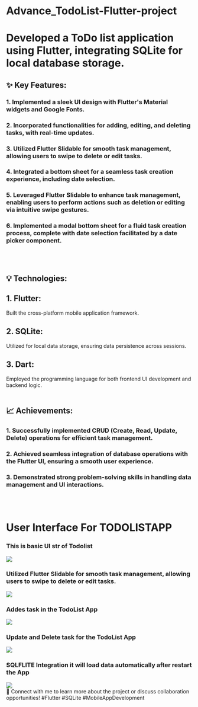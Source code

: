 # Advance_TodoList-Flutter-project
<h1> Developed a ToDo list application using Flutter, integrating SQLite for local database storage.</h1>

<h2>✨ Key Features:</h2>

<h3>1. Implemented a sleek UI design with Flutter's Material widgets and Google Fonts.</h3>
<h3>2. Incorporated functionalities for adding, editing, and deleting tasks, with real-time updates.</h3>
<h3>3. Utilized Flutter Slidable for smooth task management, allowing users to swipe to delete or edit tasks. </h3>
<h3>4. Integrated a bottom sheet for a seamless task creation experience, including date selection.</h3>
<h3>5. Leveraged Flutter Slidable to enhance task management, enabling users to perform actions such as deletion or editing via intuitive swipe gestures. </h3>
<h3>6. Implemented a modal bottom sheet for a fluid task creation process, complete with date selection facilitated by a date picker component.</h3>


<br>
<br>
<h2>💡 Technologies:</h2>

<h3>
 <h2>1. Flutter:</h2> Built the cross-platform mobile application framework.</h3>
<h3><h2>2. SQLite:</h2> Utilized for local data storage, ensuring data persistence across sessions.</h3>
<h3><h2>3. Dart: </h2>Employed the programming language for both frontend UI development and backend logic.</h3>

<br>
<br>
<h2>📈 Achievements:</h2>

<h3>1. Successfully implemented CRUD (Create, Read, Update, Delete) operations for efficient task management.</h3>
<h3>2. Achieved seamless integration of database operations with the Flutter UI, ensuring a smooth user experience.</h3>
<h3>3. Demonstrated strong problem-solving skills in handling data management and UI interactions.</h3>

<br>
<br>
<h1>User Interface For TODOLISTAPP</h1>
<h3> This is basic UI str of Todolist</h3>
<img src="https://github.com/NinjaMohit/Advance_TodoList-Flutter-project/blob/main/img/img1.png?raw=true">
<br>
<h3>Utilized Flutter Slidable for smooth task management, allowing users to swipe to delete or edit tasks.</h3>
<img src="https://github.com/NinjaMohit/Advance_TodoList-Flutter-project/blob/main/img/img2.png?raw=true">
<br>
<h3>Addes task in the TodoList App</h3>
<img src="https://github.com/NinjaMohit/Advance_TodoList-Flutter-project/blob/main/img/img3.png?raw=true">
<br>
<h3>Update and Delete task for the TodoList App</h3>
<img src="https://github.com/NinjaMohit/Advance_TodoList-Flutter-project/blob/main/img/img4.png?raw=true">
<br>
<h3>SQLFLITE Integration it will load data automatically after restart the App</h3>
<img src="https://github.com/NinjaMohit/Advance_TodoList-Flutter-project/blob/main/img/img5.png?raw=true">
<br>
🔗 Connect with me to learn more about the project or discuss collaboration opportunities! #Flutter #SQLite #MobileAppDevelopment
